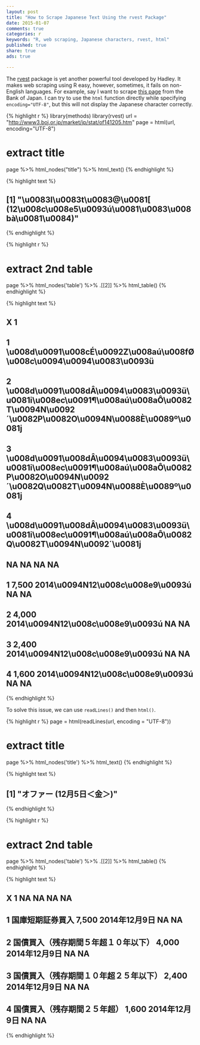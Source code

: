 ```yaml
---
layout: post
title: "How to Scrape Japanese Text Using the rvest Package"
date: 2015-01-07
comments: true
categories: r
keywords: "R, web scraping, Japanese characters, rvest, html"
published: true
share: true
ads: true

---
```


The [rvest](https://github.com/hadley/rvest) package is yet another 
powerful tool developed by Hadley. It makes web scraping using R easy, however, sometimes, it fails on non-English languages. For example, say I want to scrape [this page](http://www3.boj.or.jp/market/jp/stat/of141205.htm) from the Bank of Japan. I can try to use the `html` function directly while specifying `encoding="UTF-8"`, but this will not display the Japanese character correctly.


{% highlight r %}
library(methods)
library(rvest)
url = "http://www3.boj.or.jp/market/jp/stat/of141205.htm"
page = html(url, encoding="UTF-8")

# extract title
page %>% html_nodes("title") %>% html_text()
{% endhighlight %}



{% highlight text %}
## [1] "\u0083I\u0083t\u0083@\u0081[ (12\u008c\u008e5\u0093ú\u0081\u0083\u008bà\u0081\u0084)"
{% endhighlight %}



{% highlight r %}
# extract 2nd table
page %>% html_nodes('table') %>% .[[2]] %>% html_table()
{% endhighlight %}



{% highlight text %}
##                                                                                                                                               X 1
## 1                                                                         \u008d\u0091\u008cÉ\u0092Z\u008aú\u008fØ\u008c\u0094\u0094\u0083\u0093ü
## 2        \u008d\u0091\u008dÂ\u0094\u0083\u0093ü\u0081i\u008ec\u0091¶\u008aú\u008aÔ\u0082T\u0094N\u0092´\u0082P\u0082O\u0094N\u0088È\u0089º\u0081j
## 3 \u008d\u0091\u008dÂ\u0094\u0083\u0093ü\u0081i\u008ec\u0091¶\u008aú\u008aÔ\u0082P\u0082O\u0094N\u0092´\u0082Q\u0082T\u0094N\u0088È\u0089º\u0081j
## 4                                    \u008d\u0091\u008dÂ\u0094\u0083\u0093ü\u0081i\u008ec\u0091¶\u008aú\u008aÔ\u0082Q\u0082T\u0094N\u0092´\u0081j
##      NA                                NA NA NA
## 1 7,500 2014\u0094N12\u008c\u008e9\u0093ú NA NA
## 2 4,000 2014\u0094N12\u008c\u008e9\u0093ú NA NA
## 3 2,400 2014\u0094N12\u008c\u008e9\u0093ú NA NA
## 4 1,600 2014\u0094N12\u008c\u008e9\u0093ú NA NA
{% endhighlight %}

To solve this issue, we can use `readLines()` and then `html()`.

{% highlight r %}
page = html(readLines(url, encoding = "UTF-8"))

# extract title
page %>% html_nodes('title') %>% html_text()
{% endhighlight %}



{% highlight text %}
## [1] "オファー (12月5日＜金＞)"
{% endhighlight %}



{% highlight r %}
# extract 2nd table
page %>% html_nodes('table') %>% .[[2]] %>% html_table()
{% endhighlight %}



{% highlight text %}
##                                      X 1    NA            NA NA NA
## 1                       国庫短期証券買入 7,500 2014年12月9日 NA NA
## 2   国債買入（残存期間５年超１０年以下） 4,000 2014年12月9日 NA NA
## 3 国債買入（残存期間１０年超２５年以下） 2,400 2014年12月9日 NA NA
## 4           国債買入（残存期間２５年超） 1,600 2014年12月9日 NA NA
{% endhighlight %}
